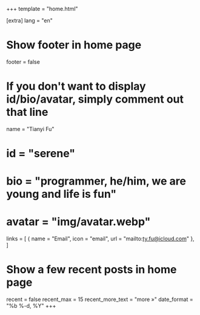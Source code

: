 +++
template = "home.html"

[extra]
lang = "en"

# Show footer in home page
footer = false

# If you don't want to display id/bio/avatar, simply comment out that line
name = "Tianyi Fu"
# id = "serene"
# bio = "programmer, he/him, we are young and life is fun"
# avatar = "img/avatar.webp"
links = [
    { name = "Email", icon = "email", url = "mailto:ty.fu@icloud.com" },
]

# Show a few recent posts in home page
recent = false
recent_max = 15
recent_more_text = "more »"
date_format = "%b %-d, %Y"
+++

